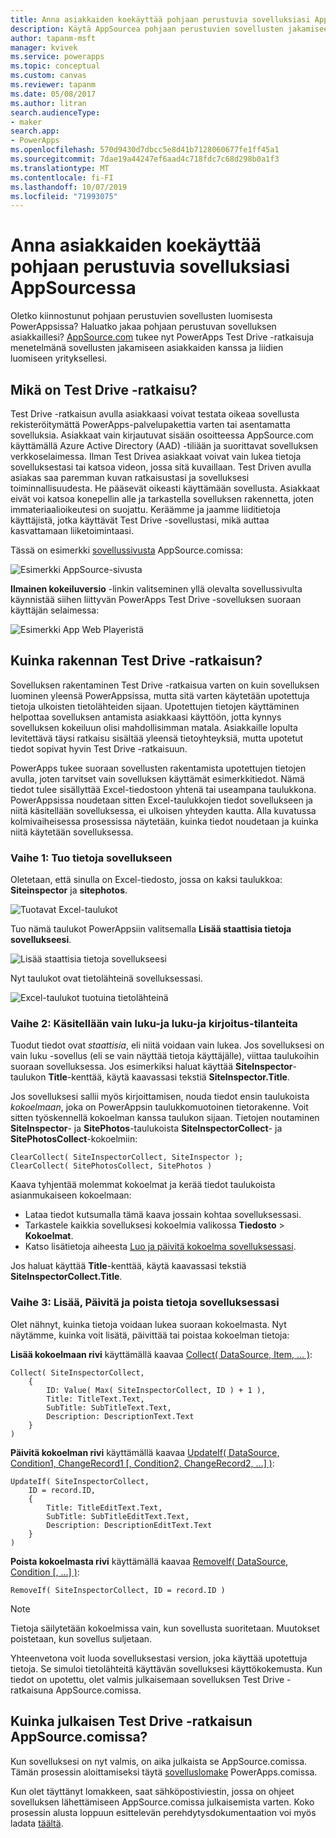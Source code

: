 ```yaml
---
title: Anna asiakkaiden koekäyttää pohjaan perustuvia sovelluksiasi AppSourcessa | Microsoft Docs
description: Käytä AppSourcea pohjaan perustuvien sovellusten jakamiseen asiakkaille ja liidien luomiseen yrityksellesi.
author: tapanm-msft
manager: kvivek
ms.service: powerapps
ms.topic: conceptual
ms.custom: canvas
ms.reviewer: tapanm
ms.date: 05/08/2017
ms.author: litran
search.audienceType:
- maker
search.app:
- PowerApps
ms.openlocfilehash: 570d9430d7dbcc5e8d41b7128060677fe1ff45a1
ms.sourcegitcommit: 7dae19a44247ef6aad4c718fdc7c68d298b0a1f3
ms.translationtype: MT
ms.contentlocale: fi-FI
ms.lasthandoff: 10/07/2019
ms.locfileid: "71993075"
---
```

# <a name="let-customers-test-drive-your-canvas-app-on-appsource"></a>Anna asiakkaiden koekäyttää pohjaan perustuvia sovelluksiasi AppSourcessa

Oletko kiinnostunut pohjaan perustuvien sovellusten luomisesta PowerAppsissa? Haluatko jakaa pohjaan perustuvan sovelluksen asiakkaillesi? [AppSource.com](https://appsource.microsoft.com) tukee nyt PowerApps Test Drive -ratkaisuja menetelmänä sovellusten jakamiseen asiakkaiden kanssa ja liidien luomiseen yrityksellesi.

## <a name="what-is-a-test-drive-solution"></a>Mikä on Test Drive -ratkaisu?

Test Drive -ratkaisun avulla asiakkaasi voivat testata oikeaa sovellusta rekisteröitymättä PowerApps-palvelupakettia varten tai asentamatta sovelluksia. Asiakkaat vain kirjautuvat sisään osoitteessa AppSource.com käyttämällä Azure Active Directory (AAD) -tiliään ja suorittavat sovelluksen verkkoselaimessa. Ilman Test Drivea asiakkaat voivat vain lukea tietoja sovelluksestasi tai katsoa videon, jossa sitä kuvaillaan. Test Driven avulla asiakas saa paremman kuvan ratkaisustasi ja sovelluksesi toiminnallisuudesta. He pääsevät oikeasti käyttämään sovellusta. Asiakkaat eivät voi katsoa konepellin alle ja tarkastella sovelluksen rakennetta, joten immateriaalioikeutesi on suojattu. Keräämme ja jaamme liiditietoja käyttäjistä, jotka käyttävät Test Drive -sovellustasi, mikä auttaa kasvattamaan liiketoimintaasi.

Tässä on esimerkki [sovellussivusta](https://go.microsoft.com/fwlink/?linkid=848867) AppSource.comissa:

![Esimerkki AppSource-sivusta ](./media/dev-appsource-test-drive/sample-app-source-listing.png)

**Ilmainen kokeiluversio** -linkin valitseminen yllä olevalta sovellussivulta käynnistää siihen liittyvän PowerApps Test Drive -sovelluksen suoraan käyttäjän selaimessa:

![Esimerkki App Web Playeristä](./media/dev-appsource-test-drive/sample-app-web-player.png)

## <a name="how-do-i-build-a-test-drive-solution"></a>Kuinka rakennan Test Drive -ratkaisun?
Sovelluksen rakentaminen Test Drive -ratkaisua varten on kuin sovelluksen luominen yleensä PowerAppsissa, mutta sitä varten käytetään upotettuja tietoja ulkoisten tietolähteiden sijaan. Upotettujen tietojen käyttäminen helpottaa sovelluksen antamista asiakkaasi käyttöön, jotta kynnys sovelluksen kokeiluun olisi mahdollisimman matala. Asiakkaille lopulta levitettävä täysi ratkaisu sisältää yleensä tietoyhteyksiä, mutta upotetut tiedot sopivat hyvin Test Drive -ratkaisuun.

PowerApps tukee suoraan sovellusten rakentamista upotettujen tietojen avulla, joten tarvitset vain sovelluksen käyttämät esimerkkitiedot. Nämä tiedot tulee sisällyttää Excel-tiedostoon yhtenä tai useampana taulukkona. PowerAppsissa noudetaan sitten Excel-taulukkojen tiedot sovellukseen ja niitä käsitellään sovelluksessa, ei ulkoisen yhteyden kautta. Alla kuvatussa kolmivaiheisessa prosessissa näytetään, kuinka tiedot noudetaan ja kuinka niitä käytetään sovelluksessa.

### <a name="step-1-import-data-into-the-app"></a>Vaihe 1: Tuo tietoja sovellukseen
Oletetaan, että sinulla on Excel-tiedosto, jossa on kaksi taulukkoa: **Siteinspector** ja **sitephotos**.

![Tuotavat Excel-taulukot](./media/dev-appsource-test-drive/excel-file.png)

Tuo nämä taulukot PowerAppsiin valitsemalla **Lisää staattisia tietoja sovellukseesi**.

![Lisää staattisia tietoja sovellukseesi](./media/dev-appsource-test-drive/static-data.png)

Nyt taulukot ovat tietolähteinä sovelluksessasi.

![Excel-taulukot tuotuina tietolähteinä](./media/dev-appsource-test-drive/data-sources.png)

### <a name="step-2-handling-read-only-and-read-write-scenarios"></a>Vaihe 2: Käsitellään vain luku-ja luku-ja kirjoitus-tilanteita
Tuodut tiedot ovat *staattisia*, eli niitä voidaan vain lukea. Jos sovelluksesi on vain luku -sovellus (eli se vain näyttää tietoja käyttäjälle), viittaa taulukoihin suoraan sovelluksessa. Jos esimerkiksi haluat käyttää **SiteInspector**-taulukon **Title**-kenttää, käytä kaavassasi tekstiä **SiteInspector.Title**.

Jos sovelluksesi sallii myös kirjoittamisen, nouda tiedot ensin taulukoista *kokoelmaan*, joka on PowerAppsin taulukkomuotoinen tietorakenne. Voit sitten työskennellä kokoelman kanssa taulukon sijaan. Tietojen noutaminen **SiteInspector**- ja **SitePhotos**-taulukoista **SiteInspectorCollect**- ja **SitePhotosCollect**-kokoelmiin:

```powerapps-dot
ClearCollect( SiteInspectorCollect, SiteInspector ); 
ClearCollect( SitePhotosCollect, SitePhotos )
```

Kaava tyhjentää molemmat kokoelmat ja kerää tiedot taulukoista asianmukaiseen kokoelmaan:

* Lataa tiedot kutsumalla tämä kaava jossain kohtaa sovelluksessasi.
* Tarkastele kaikkia sovelluksesi kokoelmia valikossa **Tiedosto** > **Kokoelmat**.
* Katso lisätietoja aiheesta [Luo ja päivitä kokoelma sovelluksessasi](../canvas-apps/create-update-collection.md).

Jos haluat käyttää **Title**-kenttää, käytä kaavassasi tekstiä **SiteInspectorCollect.Title**.

### <a name="step-3-add-update-and-delete-data-in-your-app"></a>Vaihe 3: Lisää, Päivitä ja poista tietoja sovelluksessasi
Olet nähnyt, kuinka tietoja voidaan lukea suoraan kokoelmasta. Nyt näytämme, kuinka voit lisätä, päivittää tai poistaa kokoelman tietoja:

**Lisää kokoelmaan rivi** käyttämällä kaavaa [Collect( DataSource, Item, ... )](../canvas-apps/functions/function-clear-collect-clearcollect.md):

```powerapps-dot
Collect( SiteInspectorCollect,
    {
        ID: Value( Max( SiteInspectorCollect, ID ) + 1 ),
        Title: TitleText.Text,
        SubTitle: SubTitleText.Text,
        Description: DescriptionText.Text
    }
)
```

**Päivitä kokoelman rivi** käyttämällä kaavaa [UpdateIf( DataSource, Condition1, ChangeRecord1 [, Condition2, ChangeRecord2, ...] )](../canvas-apps/functions/function-update-updateif.md):

```powerapps-dot
UpdateIf( SiteInspectorCollect,
    ID = record.ID,
    {
        Title: TitleEditText.Text,
        SubTitle: SubTitleEditText.Text,
        Description: DescriptionEditText.Text
    }
)
```

**Poista kokoelmasta rivi** käyttämällä kaavaa [RemoveIf( DataSource, Condition [, ...] )](../canvas-apps/functions/function-remove-removeif.md):

```powerapps-dot
RemoveIf( SiteInspectorCollect, ID = record.ID )
```

> [!NOTE]
> Tietoja säilytetään kokoelmissa vain, kun sovellusta suoritetaan. Muutokset poistetaan, kun sovellus suljetaan.

Yhteenvetona voit luoda sovelluksestasi version, joka käyttää upotettuja tietoja. Se simuloi tietolähteitä käyttävän sovelluksesi käyttökokemusta. Kun tiedot on upotettu, olet valmis julkaisemaan sovelluksen Test Drive -ratkaisuna AppSource.comissa.

## <a name="how-do-i-list-my-test-drive-solution-on-appsourcecom"></a>Kuinka julkaisen Test Drive -ratkaisun AppSource.comissa?
Kun sovelluksesi on nyt valmis, on aika julkaista se AppSource.comissa. Tämän prosessin aloittamiseksi täytä [sovelluslomake](https://powerapps.microsoft.com/partners/get-listed/) PowerApps.comissa.

Kun olet täyttänyt lomakkeen, saat sähköpostiviestin, jossa on ohjeet sovelluksen lähettämiseen AppSource.comissa julkaisemista varten. Koko prosessin alusta loppuun esittelevän perehdytysdokumentaation voi myös ladata [täältä](https://go.microsoft.com/fwlink/?linkid=851031).

